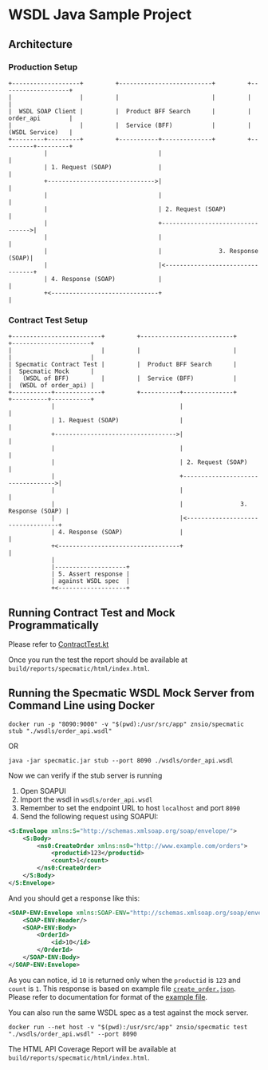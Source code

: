 # WSDL Java Sample Project

## Architecture

### Production Setup

```
+-------------------+         +--------------------------+         +-------------------+
|                   |         |                          |         |                   |
|  WSDL SOAP Client |         |  Product BFF Search      |         |  order_api        |
|                   |         |  Service (BFF)           |         |  (WSDL Service)   |
+---------+---------+         +-----------+--------------+         +---------+---------+
          |                               |                                  |
          | 1. Request (SOAP)             |                                  |
          +------------------------------>|                                  |
          |                               |                                  |
          |                               | 2. Request (SOAP)                |
          |                               +--------------------------------->|
          |                               |                                  |
          |                               |                3. Response (SOAP)|
          |                               |<---------------------------------+
          | 4. Response (SOAP)            |                                  |
          +<------------------------------+                                  |
```

### Contract Test Setup

```
+-------------------------+         +--------------------------+         +----------------------+
|                         |         |                          |         |                      |
| Specmatic Contract Test |         |  Product BFF Search      |         |  Specmatic Mock      |
|   (WSDL of BFF)         |         |  Service (BFF)           |         |  (WSDL of order_api) |
+-----------+-------------+         +-----------+--------------+         +----------+-----------+
            |                                   |                                   |
            | 1. Request (SOAP)                 |                                   |
            +---------------------------------->|                                   |
            |                                   |                                   |
            |                                   | 2. Request (SOAP)                 |
            |                                   +---------------------------------->|
            |                                   |                                   |
            |                                   |                3. Response (SOAP) |
            |                                   |<----------------------------------+
            | 4. Response (SOAP)                |                                   |
            +<----------------------------------+                                   |
            |                          
            |--------------------+
            | 5. Assert response |
            | against WSDL spec  |
            +<-------------------+
```

## Running Contract Test and Mock Programmatically

Please refer to [ContractTest.kt](src/test/kotlin/com/component/orders/ContractTest.kt)

Once you run the test the report should be available at `build/reports/specmatic/html/index.html`.

## Running the Specmatic WSDL Mock Server from Command Line using Docker

```shell
docker run -p "8090:9000" -v "$(pwd):/usr/src/app" znsio/specmatic stub "./wsdls/order_api.wsdl"
```

OR

```shell
java -jar specmatic.jar stub --port 8090 ./wsdls/order_api.wsdl
```

Now we can verify if the stub server is running
1. Open SOAPUI
2. Import the wsdl in `wsdls/order_api.wsdl`
3. Remember to set the endpoint URL to host `localhost` and port `8090`
4. Send the following request using SOAPUI:

```xml
<S:Envelope xmlns:S="http://schemas.xmlsoap.org/soap/envelope/">
    <S:Body>
        <ns0:CreateOrder xmlns:ns0="http://www.example.com/orders">
            <productid>123</productid>
            <count>1</count>
        </ns0:CreateOrder>
    </S:Body>
</S:Envelope>
```

And you should get a response like this:

```xml
<SOAP-ENV:Envelope xmlns:SOAP-ENV="http://schemas.xmlsoap.org/soap/envelope/">
    <SOAP-ENV:Header/>
    <SOAP-ENV:Body>
        <OrderId>
            <id>10</id>
        </OrderId>
    </SOAP-ENV:Body>
</SOAP-ENV:Envelope>
```

As you can notice, id `10` is returned only when the `productid` is `123` and `count` is `1`. This response is based on example file [`create_order.json`](wsdls/order_api_examples/create_order.json).
Please refer to documentation for format of the [example file](https://docs.specmatic.io/documentation/soap.html#examples-as-mock-data).

You can also run the same WSDL spec as a test against the mock server.

```shell
docker run --net host -v "$(pwd):/usr/src/app" znsio/specmatic test "./wsdls/order_api.wsdl" --port 8090
```

The HTML API Coverage Report will be available at `build/reports/specmatic/html/index.html`.

